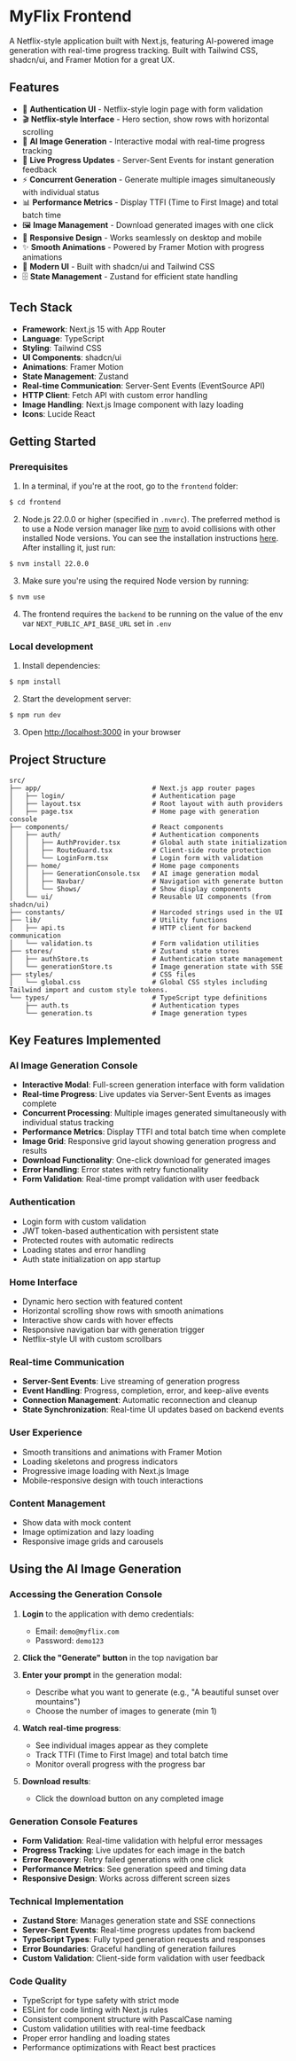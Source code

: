 # MyFlix Frontend

A Netflix-style application built with Next.js, featuring AI-powered image generation with real-time progress tracking. Built with Tailwind CSS, shadcn/ui, and Framer Motion for a great UX.

## Features

- 🔐 **Authentication UI** - Netflix-style login page with form validation
- 🎬 **Netflix-style Interface** - Hero section, show rows with horizontal scrolling
- 🎨 **AI Image Generation** - Interactive modal with real-time progress tracking
- 📡 **Live Progress Updates** - Server-Sent Events for instant generation feedback
- ⚡ **Concurrent Generation** - Generate multiple images simultaneously with individual status
- 📊 **Performance Metrics** - Display TTFI (Time to First Image) and total batch time
- 🖼️ **Image Management** - Download generated images with one click
- 📱 **Responsive Design** - Works seamlessly on desktop and mobile
- ✨ **Smooth Animations** - Powered by Framer Motion with progress animations
- 🎨 **Modern UI** - Built with shadcn/ui and Tailwind CSS
- 🗄️ **State Management** - Zustand for efficient state handling

## Tech Stack

- **Framework**: Next.js 15 with App Router
- **Language**: TypeScript
- **Styling**: Tailwind CSS
- **UI Components**: shadcn/ui
- **Animations**: Framer Motion
- **State Management**: Zustand
- **Real-time Communication**: Server-Sent Events (EventSource API)
- **HTTP Client**: Fetch API with custom error handling
- **Image Handling**: Next.js Image component with lazy loading
- **Icons**: Lucide React

## Getting Started

### Prerequisites

1. In a terminal, if you're at the root, go to the `frontend` folder:
```bash
$ cd frontend
```

2. Node.js 22.0.0 or higher (specified in `.nvmrc`). The preferred method is to use a Node version manager
like [nvm](https://github.com/nvm-sh/nvm) to avoid collisions with other installed Node versions.
You can see the installation instructions [here](https://github.com/nvm-sh/nvm#installing-and-updating).
After installing it, just run:
```bash
$ nvm install 22.0.0
```

3. Make sure you're using the required Node version by running:
```bash
$ nvm use
```

4. The frontend requires the `backend` to be running on the value of the env var
`NEXT_PUBLIC_API_BASE_URL` set in `.env`

### Local development

1. Install dependencies:
```bash
$ npm install
```

2. Start the development server:
```bash
$ npm run dev
```

3. Open [http://localhost:3000](http://localhost:3000) in your browser


## Project Structure

```
src/
├── app/                            # Next.js app router pages
│   ├── login/                      # Authentication page
│   ├── layout.tsx                  # Root layout with auth providers
│   ├── page.tsx                    # Home page with generation console
├── components/                     # React components
│   ├── auth/                       # Authentication components
│   │   ├── AuthProvider.tsx        # Global auth state initialization
│   │   ├── RouteGuard.tsx          # Client-side route protection
│   │   └── LoginForm.tsx           # Login form with validation
│   ├── home/                       # Home page components
│   │   ├── GenerationConsole.tsx   # AI image generation modal
│   │   ├── Navbar/                 # Navigation with generate button
│   │   └── Shows/                  # Show display components
│   └── ui/                         # Reusable UI components (from shadcn/ui)
├── constants/                      # Harcoded strings used in the UI
├── lib/                            # Utility functions
│   ├── api.ts                      # HTTP client for backend communication
│   └── validation.ts               # Form validation utilities
├── stores/                         # Zustand state stores
│   ├── authStore.ts                # Authentication state management
│   └── generationStore.ts          # Image generation state with SSE
├── styles/                         # CSS files
│   └── global.css                  # Global CSS styles including Tailwind import and custom style tokens.
└── types/                          # TypeScript type definitions
    ├── auth.ts                     # Authentication types
    └── generation.ts               # Image generation types
```

## Key Features Implemented

### AI Image Generation Console
- **Interactive Modal**: Full-screen generation interface with form validation
- **Real-time Progress**: Live updates via Server-Sent Events as images complete
- **Concurrent Processing**: Multiple images generated simultaneously with individual status tracking
- **Performance Metrics**: Display TTFI and total batch time when complete
- **Image Grid**: Responsive grid layout showing generation progress and results
- **Download Functionality**: One-click download for generated images
- **Error Handling**: Error states with retry functionality
- **Form Validation**: Real-time prompt validation with user feedback

### Authentication
- Login form with custom validation
- JWT token-based authentication with persistent state
- Protected routes with automatic redirects
- Loading states and error handling
- Auth state initialization on app startup

### Home Interface
- Dynamic hero section with featured content
- Horizontal scrolling show rows with smooth animations
- Interactive show cards with hover effects
- Responsive navigation bar with generation trigger
- Netflix-style UI with custom scrollbars

### Real-time Communication
- **Server-Sent Events**: Live streaming of generation progress
- **Event Handling**: Progress, completion, error, and keep-alive events
- **Connection Management**: Automatic reconnection and cleanup
- **State Synchronization**: Real-time UI updates based on backend events

### User Experience
- Smooth transitions and animations with Framer Motion
- Loading skeletons and progress indicators
- Progressive image loading with Next.js Image
- Mobile-responsive design with touch interactions

### Content Management
- Show data with mock content
- Image optimization and lazy loading
- Responsive image grids and carousels

## Using the AI Image Generation

### Accessing the Generation Console
1. **Login** to the application with demo credentials:
   - Email: `demo@myflix.com`
   - Password: `demo123`

2. **Click the "Generate" button** in the top navigation bar

3. **Enter your prompt** in the generation modal:
   - Describe what you want to generate (e.g., "A beautiful sunset over mountains")
   - Choose the number of images to generate (min 1)

4. **Watch real-time progress**:
   - See individual images appear as they complete
   - Track TTFI (Time to First Image) and total batch time
   - Monitor overall progress with the progress bar

5. **Download results**:
   - Click the download button on any completed image

### Generation Console Features
- **Form Validation**: Real-time validation with helpful error messages
- **Progress Tracking**: Live updates for each image in the batch
- **Error Recovery**: Retry failed generations with one click
- **Performance Metrics**: See generation speed and timing data
- **Responsive Design**: Works across different screen sizes

### Technical Implementation
- **Zustand Store**: Manages generation state and SSE connections
- **Server-Sent Events**: Real-time progress updates from backend
- **TypeScript Types**: Fully typed generation requests and responses
- **Error Boundaries**: Graceful handling of generation failures
- **Custom Validation**: Client-side form validation with user feedback


### Code Quality

- TypeScript for type safety with strict mode
- ESLint for code linting with Next.js rules
- Consistent component structure with PascalCase naming
- Custom validation utilities with real-time feedback
- Proper error handling and loading states
- Performance optimizations with React best practices
